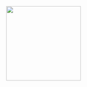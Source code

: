 
  <img src="https://github.com/tahayvz/Java-EE-Examples/img/newsportalsporcategory.PNG" width="200"/>
 
